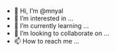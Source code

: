 - 👋 Hi, I’m @mnyal
- 👀 I’m interested in ...
- 🌱 I’m currently learning ...
- 💞️ I’m looking to collaborate on ...
- 📫 How to reach me ...

<!---
mnyal/mnyal is a ✨ special ✨ repository because its `README.md` (this file) appears on your GitHub profile.
You can click the Preview link to take a look at your changes.
--->
